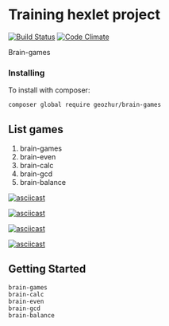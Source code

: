 Training hexlet project
======================
[![Build Status](https://travis-ci.org/geozhur/project-lvl1-s336.svg?branch=master)](https://travis-ci.org/geozhur/project-lvl1-s336)
[![Code Climate](https://codeclimate.com/github/geozhur/project-lvl1-s336/badges/gpa.svg)](https://codeclimate.com/github/geozhur/project-lvl1-s336)

Brain-games

### Installing

To install with composer:

```
composer global require geozhur/brain-games
```

## List games

1. brain-games
2. brain-even
3. brain-calc
4. brain-gcd
5. brain-balance

[![asciicast](https://asciinema.org/a/DL5EkbmDxPQXDLT5jwHkp1P1m.png)](https://asciinema.org/a/DL5EkbmDxPQXDLT5jwHkp1P1m)

[![asciicast](https://asciinema.org/a/P2RV5ivMnh6g9gBeYNF2U4f5D.png)](https://asciinema.org/a/P2RV5ivMnh6g9gBeYNF2U4f5D)

[![asciicast](https://asciinema.org/a/3Pf8JjCY6WBvNyLRntKHefpJx.png)](https://asciinema.org/a/3Pf8JjCY6WBvNyLRntKHefpJx)

[![asciicast](https://asciinema.org/a/N53BH8dBthchrxdzueVQG1iyR.png)](https://asciinema.org/a/N53BH8dBthchrxdzueVQG1iyR)

## Getting Started

```
brain-games
brain-calc
brain-even
brain-gcd
brain-balance
```

